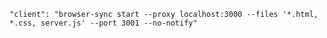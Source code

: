     "client": "browser-sync start --proxy localhost:3000 --files '*.html, *.css, server.js' --port 3001 --no-notify"
